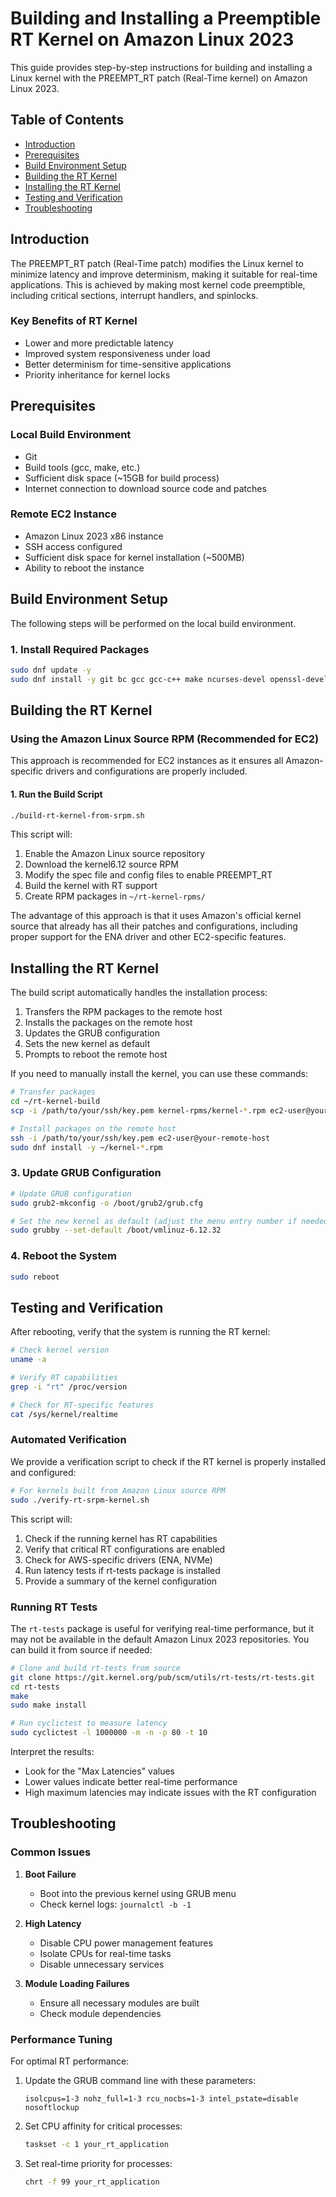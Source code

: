 # Building and Installing a Preemptible RT Kernel on Amazon Linux 2023

This guide provides step-by-step instructions for building and installing a Linux kernel with the PREEMPT_RT patch (Real-Time kernel) on Amazon Linux 2023.

## Table of Contents

- [Introduction](#introduction)
- [Prerequisites](#prerequisites)
- [Build Environment Setup](#build-environment-setup)
- [Building the RT Kernel](#building-the-rt-kernel)
- [Installing the RT Kernel](#installing-the-rt-kernel)
- [Testing and Verification](#testing-and-verification)
- [Troubleshooting](#troubleshooting)

## Introduction

The PREEMPT_RT patch (Real-Time patch) modifies the Linux kernel to minimize latency and improve determinism, making it suitable for real-time applications. This is achieved by making most kernel code preemptible, including critical sections, interrupt handlers, and spinlocks.

### Key Benefits of RT Kernel

- Lower and more predictable latency
- Improved system responsiveness under load
- Better determinism for time-sensitive applications
- Priority inheritance for kernel locks

## Prerequisites

### Local Build Environment

- Git
- Build tools (gcc, make, etc.)
- Sufficient disk space (~15GB for build process)
- Internet connection to download source code and patches

### Remote EC2 Instance

- Amazon Linux 2023 x86 instance
- SSH access configured
- Sufficient disk space for kernel installation (~500MB)
- Ability to reboot the instance

## Build Environment Setup

The following steps will be performed on the local build environment.

### 1. Install Required Packages

```bash
sudo dnf update -y
sudo dnf install -y git bc gcc gcc-c++ make ncurses-devel openssl-devel elfutils-libelf-devel bison flex dwarves rpm-build perl
```

## Building the RT Kernel

### Using the Amazon Linux Source RPM (Recommended for EC2)

This approach is recommended for EC2 instances as it ensures all Amazon-specific drivers and configurations are properly included.

#### 1. Run the Build Script

```bash
./build-rt-kernel-from-srpm.sh
```

This script will:
1. Enable the Amazon Linux source repository
2. Download the kernel6.12 source RPM
3. Modify the spec file and config files to enable PREEMPT_RT
4. Build the kernel with RT support
5. Create RPM packages in `~/rt-kernel-rpms/`

The advantage of this approach is that it uses Amazon's official kernel source that already has all their patches and configurations, including proper support for the ENA driver and other EC2-specific features.

## Installing the RT Kernel

The build script automatically handles the installation process:

1. Transfers the RPM packages to the remote host
2. Installs the packages on the remote host
3. Updates the GRUB configuration
4. Sets the new kernel as default
5. Prompts to reboot the remote host

If you need to manually install the kernel, you can use these commands:

```bash
# Transfer packages
cd ~/rt-kernel-build
scp -i /path/to/your/ssh/key.pem kernel-rpms/kernel-*.rpm ec2-user@your-remote-host:~/

# Install packages on the remote host
ssh -i /path/to/your/ssh/key.pem ec2-user@your-remote-host
sudo dnf install -y ~/kernel-*.rpm
```

### 3. Update GRUB Configuration

```bash
# Update GRUB configuration
sudo grub2-mkconfig -o /boot/grub2/grub.cfg

# Set the new kernel as default (adjust the menu entry number if needed)
sudo grubby --set-default /boot/vmlinuz-6.12.32
```

### 4. Reboot the System

```bash
sudo reboot
```

## Testing and Verification

After rebooting, verify that the system is running the RT kernel:

```bash
# Check kernel version
uname -a

# Verify RT capabilities
grep -i "rt" /proc/version

# Check for RT-specific features
cat /sys/kernel/realtime
```

### Automated Verification

We provide a verification script to check if the RT kernel is properly installed and configured:

```bash
# For kernels built from Amazon Linux source RPM
sudo ./verify-rt-srpm-kernel.sh
```

This script will:
1. Check if the running kernel has RT capabilities
2. Verify that critical RT configurations are enabled
3. Check for AWS-specific drivers (ENA, NVMe)
4. Run latency tests if rt-tests package is installed
5. Provide a summary of the kernel configuration

### Running RT Tests

The `rt-tests` package is useful for verifying real-time performance, but it may not be available in the default Amazon Linux 2023 repositories. You can build it from source if needed:

```bash
# Clone and build rt-tests from source
git clone https://git.kernel.org/pub/scm/utils/rt-tests/rt-tests.git
cd rt-tests
make
sudo make install

# Run cyclictest to measure latency
sudo cyclictest -l 1000000 -m -n -p 80 -t 10
```

Interpret the results:
- Look for the "Max Latencies" values
- Lower values indicate better real-time performance
- High maximum latencies may indicate issues with the RT configuration

## Troubleshooting

### Common Issues

1. **Boot Failure**
   - Boot into the previous kernel using GRUB menu
   - Check kernel logs: `journalctl -b -1`

2. **High Latency**
   - Disable CPU power management features
   - Isolate CPUs for real-time tasks
   - Disable unnecessary services

3. **Module Loading Failures**
   - Ensure all necessary modules are built
   - Check module dependencies

### Performance Tuning

For optimal RT performance:

1. Update the GRUB command line with these parameters:
   ```
   isolcpus=1-3 nohz_full=1-3 rcu_nocbs=1-3 intel_pstate=disable nosoftlockup
   ```

2. Set CPU affinity for critical processes:
   ```bash
   taskset -c 1 your_rt_application
   ```

3. Set real-time priority for processes:
   ```bash
   chrt -f 99 your_rt_application
